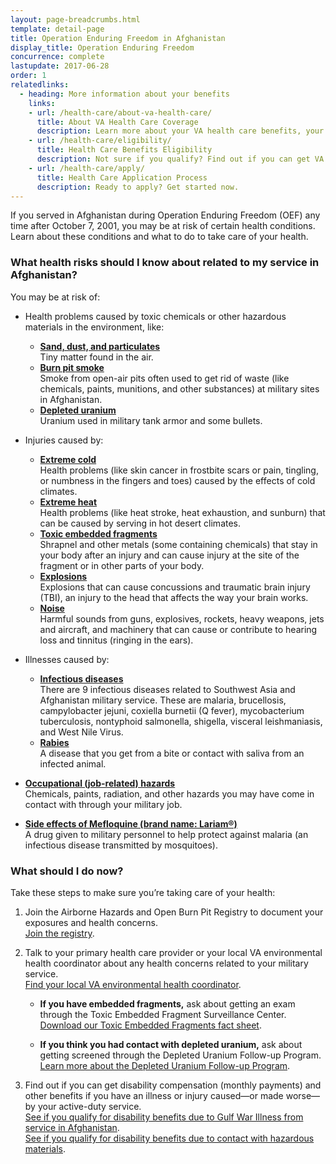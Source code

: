 ```yaml
---
layout: page-breadcrumbs.html
template: detail-page
title: Operation Enduring Freedom in Afghanistan
display_title: Operation Enduring Freedom
concurrence: complete
lastupdate: 2017-06-28
order: 1
relatedlinks:
  - heading: More information about your benefits
    links:
    - url: /health-care/about-va-health-care/
      title: About VA Health Care Coverage
      description: Learn more about your VA health care benefits, your health care team, and where you’ll go for care.
    - url: /health-care/eligibility/
      title: Health Care Benefits Eligibility
      description: Not sure if you qualify? Find out if you can get VA health care benefits.
    - url: /health-care/apply/
      title: Health Care Application Process
      description: Ready to apply? Get started now.
---
```

<div class="va-introtext">

If you served in Afghanistan during Operation Enduring Freedom (OEF) any time after October 7, 2001, you may be at risk of certain health conditions. Learn about these conditions and what to do to take care of your health.

</div>

<div class="feature" markdown=“1”>

### What health risks should I know about related to my service in Afghanistan?

You may be at risk of:

- Health problems caused by toxic chemicals or other hazardous materials in the environment, like:
  - **[Sand, dust, and particulates](http://www.publichealth.va.gov/exposures/sand-dust-particulates/index.asp)** <br> Tiny matter found in the air. 
  - **[Burn pit smoke](http://www.publichealth.va.gov/exposures/burnpits/index.asp)** <br> Smoke from open-air pits often used to get rid of waste (like chemicals, paints, munitions, and other substances) at military sites in Afghanistan.  
  - **[Depleted uranium](http://www.publichealth.va.gov/exposures/depleted_uranium/index.asp)** <br> Uranium used in military tank armor and some bullets.

- Injuries caused by:
  - **[Extreme cold](http://www.publichealth.va.gov/exposures/cold-injuries/index.asp)** <br> Health problems (like skin cancer in frostbite scars or pain, tingling, or numbness in the fingers and toes) caused by the effects of cold climates.
  - **[Extreme heat](http://www.publichealth.va.gov/exposures/heat-injuries/index.asp)** <br> Health problems (like heat stroke, heat exhaustion, and sunburn) that can be caused by serving in hot desert climates.
  - **[Toxic embedded fragments](http://www.publichealth.va.gov/exposures/toxic_fragments/index.asp)** <br> Shrapnel and other metals (some containing chemicals) that stay in your body after an injury and can cause injury at the site of the fragment or in other parts of your body.
  - **[Explosions](http://www.publichealth.va.gov/exposures/traumatic-brain-injury.asp)** <br> Explosions that can cause concussions and traumatic brain injury (TBI), an injury to the head that affects the way your brain works.
  - **[Noise](http://www.publichealth.va.gov/exposures/noise/index.asp)** <br> Harmful sounds from guns, explosives, rockets, heavy weapons, jets and aircraft, and machinery that can cause or contribute to hearing loss and tinnitus (ringing in the ears).

- Illnesses caused by:
  - **[Infectious diseases](http://www.publichealth.va.gov/exposures/infectious-diseases/index.asp)** <br> There are 9 infectious diseases related to Southwest Asia and Afghanistan military service. These are malaria, brucellosis, campylobacter jejuni, coxiella burnetii (Q fever), mycobacterium tuberculosis, nontyphoid salmonella, shigella, visceral leishmaniasis, and West Nile Virus.
  - **[Rabies](http://www.publichealth.va.gov/exposures/rabies/index.asp)** <br> A disease that you get from a bite or contact with saliva from an infected animal.

- **[Occupational (job-related) hazards](http://www.publichealth.va.gov/exposures/categories/occupational-hazards.asp)** <br> Chemicals, paints, radiation, and other hazards you may have come in contact with through your military job.

- **[Side effects of Mefloquine (brand name: Lariam®)](http://www.publichealth.va.gov/exposures/mefloquine-lariam.asp)** <br> A drug given to military personnel to help protect against malaria (an infectious disease transmitted by mosquitoes). 

</div>

### What should I do now?

Take these steps to make sure you’re taking care of your health:

<ol class="process">
<li class="process-step list-one">

Join the Airborne Hazards and Open Burn Pit Registry to document your exposures and health concerns. <br> [Join the registry](https://veteran.mobilehealth.va.gov/AHBurnPitRegistry/). 

</li>

<li class="process-step list-two">

Talk to your primary health care provider or your local VA environmental health coordinator about any health concerns related to your military service. <br> [Find your local VA environmental health coordinator](https://www.publichealth.va.gov/exposures/coordinators.asp). 

- **If you have embedded fragments,** ask about getting an exam through the Toxic Embedded Fragment Surveillance Center. <br> [Download our Toxic Embedded Fragments fact sheet](http://www.publichealth.va.gov/docs/exposures/TEFSC-veterans-fact-sheet.pdf).  

- **If you think you had contact with depleted uranium,** ask about getting screened through the Depleted Uranium Follow-up Program. <br> [Learn more about the Depleted Uranium Follow-up Program](http://www.publichealth.va.gov/exposures/depleted_uranium/followup_program.asp). 

</li>

<li class="process-step list-three">

Find out if you can get disability compensation (monthly payments) and other benefits if you have an illness or injury caused—or made worse—by your active-duty service. 
<br>
[See if you qualify for disability benefits due to Gulf War Illness from service in Afghanistan](/disability-benefits/conditions/exposure-to-hazardous-materials/gulf-war-illness-from-service-in-afghanistan/).
<br>
[See if you qualify for disability benefits due to contact with hazardous materials](/disability-benefits/conditions/exposure-to-hazardous-materials/). 

</li>
</ol>

